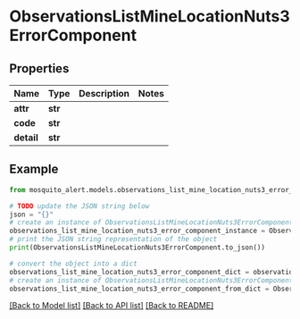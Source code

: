 # ObservationsListMineLocationNuts3ErrorComponent


## Properties

Name | Type | Description | Notes
------------ | ------------- | ------------- | -------------
**attr** | **str** |  | 
**code** | **str** |  | 
**detail** | **str** |  | 

## Example

```python
from mosquito_alert.models.observations_list_mine_location_nuts3_error_component import ObservationsListMineLocationNuts3ErrorComponent

# TODO update the JSON string below
json = "{}"
# create an instance of ObservationsListMineLocationNuts3ErrorComponent from a JSON string
observations_list_mine_location_nuts3_error_component_instance = ObservationsListMineLocationNuts3ErrorComponent.from_json(json)
# print the JSON string representation of the object
print(ObservationsListMineLocationNuts3ErrorComponent.to_json())

# convert the object into a dict
observations_list_mine_location_nuts3_error_component_dict = observations_list_mine_location_nuts3_error_component_instance.to_dict()
# create an instance of ObservationsListMineLocationNuts3ErrorComponent from a dict
observations_list_mine_location_nuts3_error_component_from_dict = ObservationsListMineLocationNuts3ErrorComponent.from_dict(observations_list_mine_location_nuts3_error_component_dict)
```
[[Back to Model list]](../README.md#documentation-for-models) [[Back to API list]](../README.md#documentation-for-api-endpoints) [[Back to README]](../README.md)



